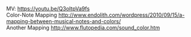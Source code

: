 MV: https://youtu.be/Q3oItpVa9fs  
Color-Note Mapping http://www.endolith.com/wordpress/2010/09/15/a-mapping-between-musical-notes-and-colors/  
Another Mapping http://www.flutopedia.com/sound_color.htm 
